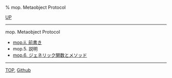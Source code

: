 % mop. Metaobject Protocol

[UP](index.html)  

---

mop. Metaobject Protocol

- [mop.ii. 前書き](mop.ii.html)
- mop.5. 説明
- [mop.6. ジェネリック関数とメソッド](mop.6.html)

---
[TOP](index.html),  [Github](https://github.com/nptcl/npt-japanese)

